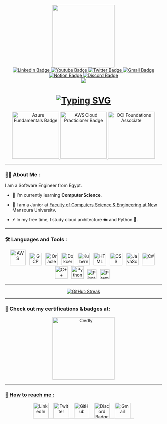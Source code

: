<div id="header" align="center">
  <img src="https://media.giphy.com/media/WFZvB7VIXBgiz3oDXE/giphy.gif" width="200"/>
      <div id="badges">
          <a href="https://www.linkedin.com/in/abdallah-amir/" target = "_blank">
            <img src="https://img.shields.io/badge/LinkedIn-blue?style=for-the-badge&logo=linkedin&logoColor=white" alt="LinkedIn Badge"/>
          </a>
          <a href="https://www.youtube.com/channel/UCQzq_-gjzOSIzNdQTZtsODg" target = "_blank">
            <img src="https://img.shields.io/badge/YouTube-darkred?style=for-the-badge&logo=youtube&logoColor=white" alt="Youtube Badge"/>
          </a>
          <a href="https://twitter.com/zerobrofan" target = "_blank">
            <img src="https://img.shields.io/badge/Twitter-blue?style=for-the-badge&logo=twitter&logoColor=white" alt="Twitter Badge"/>
          </a>
          <a href="mailto:abdallahamirmonir@gmail.com" target = "_blank">
            <img src="https://img.shields.io/badge/Gmail-red?style=for-the-badge&logo=gmail&logoColor=white" alt="Gmail Badge"/>
          </a>
        <a href="https://abdallahamir.me/" target = "_blank">
            <img src="https://img.shields.io/badge/Notion-grey?style=for-the-badge&logo=notion&logoColor=white" alt="Notion Badge"/>
          </a>
        <a href="https://discordapp.com/users/317374309293359105" target = "_blank">
            <img src="https://img.shields.io/badge/Discord-darkblue?style=for-the-badge&logo=discord&logoColor=white" alt="Discord Badge"/>
          </a>
    </div>
    <img src="https://komarev.com/ghpvc/?username=Zerobrofan&style=flat&color=2a9df4"/>
    <h1>
<a href="https://git.io/typing-svg"><img src="https://readme-typing-svg.demolab.com?font=Fira+Code&size=30&pause=1000&center=true&vCenter=true&width=435&lines=Hey!%2C+I'm+Abdallah+Amir" alt="Typing SVG" /></a>
    </h1>
</div>

<div id="badges" align="center">
          <a href="https://www.credly.com/badges/62116cfc-5b39-4698-a119-72e8cc6c0c79/public_url" target = "_blank">
            <img src="https://images.credly.com/size/340x340/images/be8fcaeb-c769-4858-b567-ffaaa73ce8cf/image.png" width="150px" alt="Azure Fundamentals Badge"/>
          </a>
          <a href="https://www.credly.com/badges/62116cfc-5b39-4698-a119-72e8cc6c0c79/public_url" target = "_blank">
            <img src="https://images.credly.com/size/340x340/images/00634f82-b07f-4bbd-a6bb-53de397fc3a6/image.png" width="150px" alt="AWS Cloud Practicioner Badge"/>
          </a>
          <a href="https://catalog-education.oracle.com/pls/certview/sharebadge?id=FE69CAC3FF27C55C919DB050ABFC4CD7E97A38D3A5655259C2C00D9D9EE513D7" target = "_blank">
            <img src="https://images.credly.com/images/27db49f3-8bae-4314-8a84-884935b569db/50_Oracle_Cloud_Infrastructure.png" width="150px" alt="OCI Foundations Associate"/>
          </a>
</div>

---

### :man_technologist: About Me :
I am a Software Engineer from Egypt.
- :telescope: I’m currently learning <b>Computer Science</b>.

- :seedling: I am a Junior at <a href="https://www.facebook.com/FCSENMUofficial" target = "_blank">Faculty of Computers Science & Engineering at New Mansoura University</a>.

- :zap: In my free time, I study cloud architecture ☁️ and Python 🐍.

---

### :hammer_and_wrench: Languages and Tools :
<div align="center">
<img src="https://cdn.jsdelivr.net/gh/devicons/devicon/icons/amazonwebservices/amazonwebservices-original.svg" alt="AWS" width="50"/> &nbsp;
  <img src="https://cdn.jsdelivr.net/gh/devicons/devicon/icons/googlecloud/googlecloud-original.svg" alt="GCP" width="40" height="40"/> &nbsp;
  <img src="https://cdn.jsdelivr.net/gh/devicons/devicon/icons/oracle/oracle-original.svg" alt="Oracle Cloud Infrastructure" width="40" height="40"/> &nbsp;
  <img src="https://cdn.jsdelivr.net/gh/devicons/devicon/icons/docker/docker-original.svg" alt="Dokcer" width="40" height="40"/> &nbsp;
  <img src="https://cdn.jsdelivr.net/gh/devicons/devicon/icons/kubernetes/kubernetes-plain.svg" alt="Kubernetes" width="40" height="40"/> &nbsp;
  <img src="https://cdn.jsdelivr.net/gh/devicons/devicon/icons/html5/html5-original.svg" alt="HTML" width="40" height="40"/> &nbsp;
  <img src="https://cdn.jsdelivr.net/gh/devicons/devicon/icons/css3/css3-original.svg" alt="CSS" width="40" height="40"/> &nbsp;
  <img src="https://cdn.jsdelivr.net/gh/devicons/devicon/icons/javascript/javascript-original.svg" alt="JavaScript" width="40" height="40"/> &nbsp;
  <img src="https://cdn.jsdelivr.net/gh/devicons/devicon/icons/csharp/csharp-original.svg" alt="C#" width="40" height="40"/> &nbsp;
  <img src="https://cdn.jsdelivr.net/gh/devicons/devicon/icons/cplusplus/cplusplus-original.svg" alt="C++" width="40" height="40"/> &nbsp;
  <img src="https://cdn.jsdelivr.net/gh/devicons/devicon/icons/python/python-original.svg" alt="Python" width="40" height="40"/> &nbsp;
  <img src="https://cdn.jsdelivr.net/gh/devicons/devicon/icons/photoshop/photoshop-line.svg" alt="Photoshop" width="30" height="30"/> &nbsp;
  <img src="https://cdn.jsdelivr.net/gh/devicons/devicon/icons/premierepro/premierepro-original.svg" alt="Premiere Pro" width="30" height="30"/> &nbsp;
</div>

---
<div align="center">
  
[![GitHub Streak](http://github-readme-streak-stats.herokuapp.com?user=Zerobrofan&theme=transparent&hide_border=true&border_radius=8&mode=weekly)](https://git.io/streak-stats)
  
</div>

---

###  🦝 Check out my certifications & badges at:
<div align="center">
           <a href="https://www.credly.com/users/abdallah-amir/badges" target = "_blank">
            <img src="https://images.credly.com/size/340x340/images/b685de69-03cf-402c-b8e3-62ecd0e2e949/blob.png" width="200px" alt="Credly"/>
</div>

---

###  🤙 How to reach me :
<div id="badges" align="center">
          <a href="https://www.linkedin.com/in/abdallah-amir/" target = "_blank">
            <img src="https://cdn-icons-png.flaticon.com/512/1377/1377213.png" width="50px" alt="LinkedIn"/>&nbsp;&nbsp;&nbsp;
          </a>
          <a href="https://twitter.com/zerobrofan" target = "_blank">
            <img src="https://cdn-icons-png.flaticon.com/512/3670/3670127.png" width="50px" alt="Twitter"/>&nbsp;&nbsp;&nbsp;
          </a>
          <a href="https://github.com/Zerobrofan" target = "_blank">
            <img src="https://cdn-icons-png.flaticon.com/512/270/270798.png" width="50px" alt="GitHub"/>&nbsp;&nbsp;&nbsp;
          </a>
          <a href="https://discordapp.com/users/317374309293359105" target = "_blank">
            <img src="https://cdn-icons-png.flaticon.com/512/3670/3670157.png" alt="Discord Badge" width="50px"/>&nbsp;&nbsp;&nbsp;
          </a>
          <a href="mailto:abdallahamirmonir@gmail.com" target = "_blank">
            <img src="https://cdn-icons-png.flaticon.com/512/720/720277.png" alt="Gmail" width="50px"/>&nbsp;&nbsp;&nbsp;
          </a>
</div>

